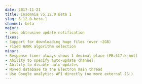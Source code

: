 ```yaml
---
date: 2017-11-21
title: Insomnia v5.12.0 Beta 1
slug: 5.12.0-beta.1
channel: beta
major:
- Less obtrusive update notification
fixes:
- Support for downloading huge files (over ~2GB)
- Fixed HAWK algorithm selection
minor:
- Response timer always shows 1 decimal place (PR:617:k-nut)
- Ability to specify auto-update channel
- Ability to disable auto-updates
- Moved database to the Electron main thread
- Use Google analytics API directly (no more external JS!)
---
```

